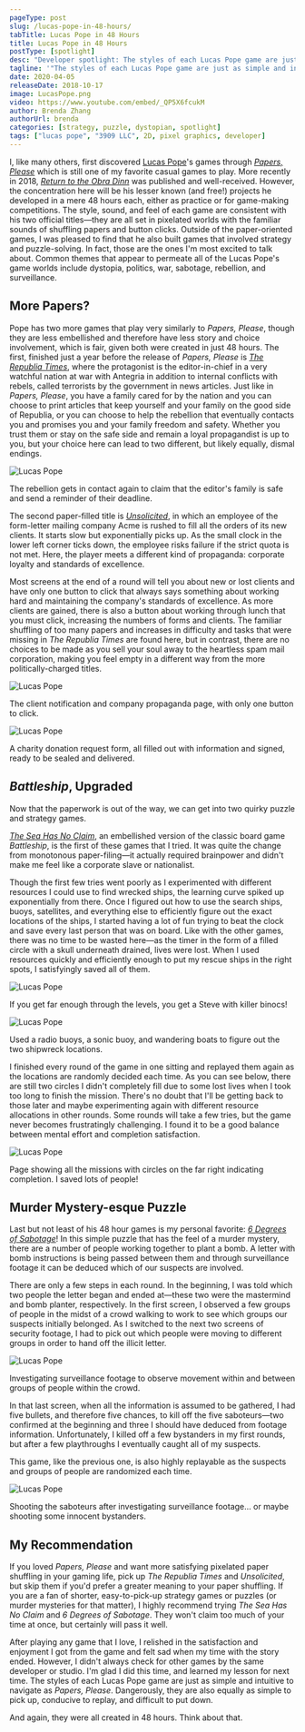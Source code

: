 ```yaml
---
pageType: post
slug: /lucas-pope-in-48-hours/
tabTitle: Lucas Pope in 48 Hours
title: Lucas Pope in 48 Hours
postType: [spotlight]
desc: "Developer spotlight: The styles of each Lucas Pope game are just as simple and intuitive to navigate as Papers, Please. Dangerously, they are also equally as simple to pick up, conducive to replay, and difficult to put down."
tagline: '"The styles of each Lucas Pope game are just as simple and intuitive to navigate as Papers, Please. Dangerously, they are also equally as simple to pick up, conducive to replay, and difficult to put down."'
date: 2020-04-05
releaseDate: 2018-10-17
image: LucasPope.png
video: https://www.youtube.com/embed/_QP5X6fcukM
author: Brenda Zhang
authorUrl: brenda
categories: [strategy, puzzle, dystopian, spotlight]
tags: ["lucas pope", "3909 LLC", 2D, pixel graphics, developer]
---
```


I, like many others, first discovered [Lucas Pope](https://dukope.com/)'s games through [_Papers, Please_](https://papersplea.se/) which is still one of my favorite casual games to play. More recently in 2018, [_Return to the Obra Dinn_](https://obradinn.com/) was published and well-received. However, the concentration here will be his lesser known (and free!) projects he developed in a mere 48 hours each, either as practice or for game-making competitions. The style, sound, and feel of each game are consistent with his two official titles—they are all set in pixelated worlds with the familiar sounds of shuffling papers and button clicks. Outside of the paper-oriented games, I was pleased to find that he also built games that involved strategy and puzzle-solving. In fact, those are the ones I'm most excited to talk about. Common themes that appear to permeate all of the Lucas Pope's game worlds include dystopia, politics, war, sabotage, rebellion, and surveillance.

## More Papers?

Pope has two more games that play very similarly to _Papers, Please_, though they are less embellished and therefore have less story and choice involvement, which is fair, given both were created in just 48 hours. The first, finished just a year before the release of _Papers, Please_ is [_The Republia Times_](https://dukope.com/trt/play.html), where the protagonist is the editor-in-chief in a very watchful nation at war with Antegria in addition to internal conflicts with rebels, called terrorists by the government in news articles. Just like in _Papers, Please_, you have a family cared for by the nation and you can choose to print articles that keep yourself and your family on the good side of Republia, or you can choose to help the rebellion that eventually contacts you and promises you and your family freedom and safety. Whether you trust them or stay on the safe side and remain a loyal propagandist is up to you, but your choice here can lead to two different, but likely equally, dismal endings.

![Lucas Pope][image0]

<figcaption>The rebellion gets in contact again to claim that the editor's family is safe and send a reminder of their deadline.</figcaption>

The second paper-filled title is [_Unsolicited_](https://dukope.com/uns/play.html), in which an employee of the form-letter mailing company Acme is rushed to fill all the orders of its new clients. It starts slow but exponentially picks up. As the small clock in the lower left corner ticks down, the employee risks failure if the strict quota is not met. Here, the player meets a different kind of propaganda: corporate loyalty and standards of excellence.

Most screens at the end of a round will tell you about new or lost clients and have only one button to click that always says something about working hard and maintaining the company's standards of excellence. As more clients are gained, there is also a button about working through lunch that you must click, increasing the numbers of forms and clients. The familiar shuffling of too many papers and increases in difficulty and tasks that were missing in _The Republia Times_ are found here, but in contrast, there are no choices to be made as you sell your soul away to the heartless spam mail corporation, making you feel empty in a different way from the more politically-charged titles.

![Lucas Pope][image1]

<figcaption>The client notification and company propaganda page, with only one button to click.</figcaption>

![Lucas Pope][image2]

<figcaption>A charity donation request form, all filled out with information and signed, ready to be sealed and delivered.</figcaption>

## _Battleship_, Upgraded

Now that the paperwork is out of the way, we can get into two quirky puzzle and strategy games.

[_The Sea Has No Claim_](https://dukope.com/sea/play.html), an embellished version of the classic board game _Battleship_, is the first of these games that I tried. It was quite the change from monotonous paper-filing—it actually required brainpower and didn't make me feel like a corporate slave or nationalist.

Though the first few tries went poorly as I experimented with different resources I could use to find wrecked ships, the learning curve spiked up exponentially from there. Once I figured out how to use the search ships, buoys, satellites, and everything else to efficiently figure out the exact locations of the ships, I started having a lot of fun trying to beat the clock and save every last person that was on board. Like with the other games, there was no time to be wasted here—as the timer in the form of a filled circle with a skull underneath drained, lives were lost. When I used resources quickly and efficiently enough to put my rescue ships in the right spots, I satisfyingly saved all of them.

![Lucas Pope][image3]

<figcaption>If you get far enough through the levels, you get a Steve with killer binocs!</figcaption>

![Lucas Pope][image4]

<figcaption>Used a radio buoys, a sonic buoy, and wandering boats to figure out the two shipwreck locations.</figcaption>

I finished every round of the game in one sitting and replayed them again as the locations are randomly decided each time. As you can see below, there are still two circles I didn't completely fill due to some lost lives when I took too long to finish the mission. There's no doubt that I'll be getting back to those later and maybe experimenting again with different resource allocations in other rounds. Some rounds will take a few tries, but the game never becomes frustratingly challenging. I found it to be a good balance between mental effort and completion satisfaction.

![Lucas Pope][image5]

<figcaption>Page showing all the missions with circles on the far right indicating completion. I saved lots of people!</figcaption>

## Murder Mystery-esque Puzzle

Last but not least of his 48 hour games is my personal favorite: [_6 Degrees of Sabotage_](https://dukope.com/6dos/play.html)! In this simple puzzle that has the feel of a murder mystery, there are a number of people working together to plant a bomb. A letter with bomb instructions is being passed between them and through surveillance footage it can be deduced which of our suspects are involved.

There are only a few steps in each round. In the beginning, I was told which two people the letter began and ended at—these two were the mastermind and bomb planter, respectively. In the first screen, I observed a few groups of people in the midst of a crowd walking to work to see which groups our suspects initially belonged. As I switched to the next two screens of security footage, I had to pick out which people were moving to different groups in order to hand off the illicit letter.

![Lucas Pope][image6]

<figcaption>Investigating surveillance footage to observe movement within and between groups of people within the crowd.</figcaption>

In that last screen, when all the information is assumed to be gathered, I had five bullets, and therefore five chances, to kill off the five saboteurs—two confirmed at the beginning and three I should have deduced from footage information. Unfortunately, I killed off a few bystanders in my first rounds, but after a few playthroughs I eventually caught all of my suspects.

This game, like the previous one, is also highly replayable as the suspects and groups of people are randomized each time.

![Lucas Pope][image7]

<figcaption>Shooting the saboteurs after investigating surveillance footage... or maybe shooting some innocent bystanders.</figcaption>

## My Recommendation

If you loved _Papers, Please_ and want more satisfying pixelated paper shuffling in your gaming life, pick up _The Republia Times_ and _Unsolicited_, but skip them if you'd prefer a greater meaning to your paper shuffling. If you are a fan of shorter, easy-to-pick-up strategy games or puzzles (or murder mysteries for that matter), I highly recommend trying _The Sea Has No Claim_ and _6 Degrees of Sabotage_. They won't claim too much of your time at once, but certainly will pass it well.

After playing any game that I love, I relished in the satisfaction and enjoyment I got from the game and felt sad when my time with the story ended. However, I didn't always check for other games by the same developer or studio. I'm glad I did this time, and learned my lesson for next time. The styles of each Lucas Pope game are just as simple and intuitive to navigate as _Papers, Please_. Dangerously, they are also equally as simple to pick up, conducive to replay, and difficult to put down.

And again, they were all created in 48 hours. Think about that.

[image0]: ../../../images/post/lucaspope/LucasPope0.png
[image1]: ../../../images/post/lucaspope/LucasPope1.png
[image2]: ../../../images/post/lucaspope/LucasPope2.png
[image3]: ../../../images/post/lucaspope/LucasPope3.png
[image4]: ../../../images/post/lucaspope/LucasPope4.png
[image5]: ../../../images/post/lucaspope/LucasPope5.png
[image6]: ../../../images/post/lucaspope/LucasPope6.png
[image7]: ../../../images/post/lucaspope/LucasPope7.png
